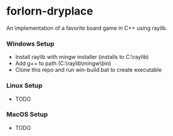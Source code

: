 # forlorn-dryplace

An implementation of a favorite board game in C++ using raylib.

### Windows Setup
- Install raylib with mingw installer (installs to C:\raylib)
- Add g++ to path (C:\raylib\mingw\bin)
- Clone this repo and run win-build.bat to create executable

### Linux Setup
- TODO

### MacOS Setup
- TODO

